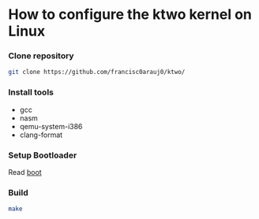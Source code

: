 # How to configure the ktwo kernel on Linux

### **Clone repository**

```bash
git clone https://github.com/francisc0arauj0/ktwo/
```

### **Install tools**

- gcc
- nasm
- qemu-system-i386
- clang-format

### **Setup Bootloader**
Read [boot](boot.md)

### **Build**

```bash
make
```
